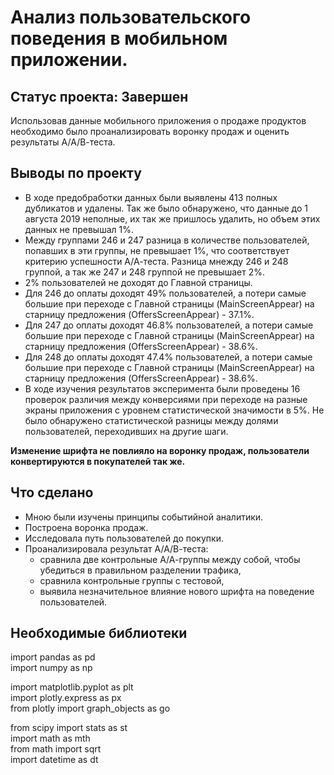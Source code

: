 # Анализ пользовательского поведения в мобильном приложении.
## Статус проекта: Завершен
Использовав данные мобильного приложения о продаже продуктов необходимо было проанализировать воронку продаж и оценить результаты А/А/В-теста.

## Выводы по проекту
* В ходе предобработки данных были выявлены 413 полных дубликатов и удалены. Так же было обнаружено, что данные до 1 августа 2019 неполные, их так же пришлось удалить, но объем этих данных не превышал 1%.  
* Между группами 246 и 247 разница в количестве пользователей, попавших в эти группы, не превышает 1%, что соответствует критерию успешности А/А-теста. Разница мнежду 246 и 248 группой, а так же 247 и 248 группой не превышает 2%.  
* 2% пользователей не доходят до Главной страницы.  
* Для 246 до оплаты доходят 49% пользователей, а потери самые большие при переходе с Главной страницы (MainScreenAppear) на старницу предложения (OffersScreenAppear) - 37.1%.  
* Для 247 до оплаты доходят 46.8% пользователей, а потери самые большие при переходе с Главной страницы (MainScreenAppear) на старницу предложения (OffersScreenAppear) - 38.6%.  
* Для 248 до оплаты доходят 47.4% пользователей, а потери самые большие при переходе с Главной страницы (MainScreenAppear) на старницу предложения (OffersScreenAppear) - 38.6%.  
* В ходе изучения результатов эксперимента были проведены 16 проверок различия между конверсиями при переходе на разные экраны приложения с уровнем статистической значимости в 5%. Не было обнаружено статистической разницы между долями пользователей, переходивших на другие шаги.  

**Изменение шрифта не повлияло на воронку продаж, пользователи конвертируются в покупателей так же.**

## Что сделано
* Мною были изучены принципы событийной аналитики.
* Построена воронка продаж.
* Исследовала путь пользователей до покупки.
* Проанализировала результат А/А/В-теста:
  * сравнила две контрольные А/А-группы между собой, чтобы убедиться в правильном разделении трафика,
  * сравнила контрольные группы с тестовой,
  * выявила незначительное влияние нового шрифта на поведение пользователей.



## Необходимые библиотеки
import pandas as pd  
import numpy as np  

import matplotlib.pyplot as plt  
import plotly.express as px  
from plotly import graph_objects as go  


from scipy import stats as st  
import math as mth  
from math import sqrt  
import datetime as dt  
